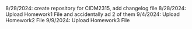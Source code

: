 8/28/2024: create repository for CIDM2315, add changelog file
8/28/2024: Upload Homework1 File and accidentally ad 2 of them
9/4/2024: Upload Homework2 File
9/9/2024: Upload Homework3 File
